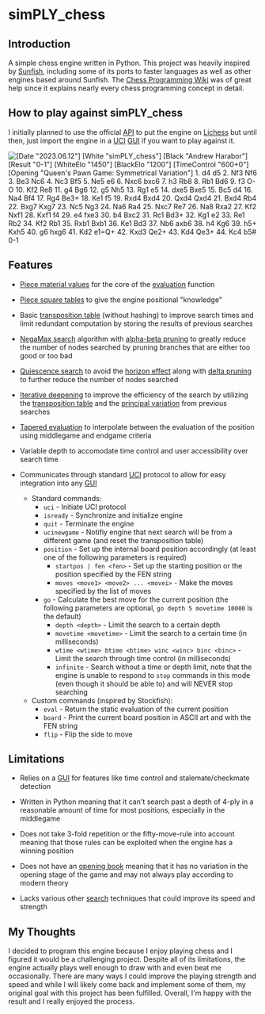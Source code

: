 # simPLY_chess

## Introduction

A simple chess engine written in Python. This project was heavily inspired by [Sunfish](https://github.com/thomasahle/sunfish/tree/master), including some of its ports to faster languages as well as other engines based around Sunfish. The [Chess Programming Wiki](https://www.chessprogramming.org/Main_Page) was of great help since it explains nearly every chess programming concept in detail.

## How to play against simPLY_chess

 I initially planned to use the official [API](https://github.com/lichess-bot-devs/lichess-bot) to put the engine on [Lichess](https://lichess.org/) but until then, just import the engine in a [UCI](https://gist.github.com/DOBRO/2592c6dad754ba67e6dcaec8c90165bf) [GUI](https://www.chessprogramming.org/GUI) if you want to play against it.

 ![[Date "2023.06.12"] [White "simPLY_chess"] [Black "Andrew Harabor"] [Result "0-1"] [WhiteElo "1450"] [BlackElo "1200"] [TimeControl "600+0"] [Opening "Queen's Pawn Game: Symmetrical Variation"] 1. d4 d5 2. Nf3 Nf6 3. Be3 Nc6 4. Nc3 Bf5 5. Ne5 e6 6. Nxc6 bxc6 7. h3 Rb8 8. Rb1 Bd6 9. f3 O-O 10. Kf2 Re8 11. g4 Bg6 12. g5 Nh5 13. Rg1 e5 14. dxe5 Bxe5 15. Bc5 d4 16. Na4 Bf4 17. Rg4 Be3+ 18. Ke1 f5 19. Rxd4 Bxd4 20. Qxd4 Qxd4 21. Bxd4 Rb4 22. Bxg7 Kxg7 23. Nc5 Ng3 24. Na6 Ra4 25. Nxc7 Re7 26. Na8 Rxa2 27. Kf2 Nxf1 28. Kxf1 f4 29. e4 fxe3 30. b4 Bxc2 31. Rc1 Bd3+ 32. Kg1 e2 33. Re1 Rb2 34. Kf2 Rb1 35. Rxb1 Bxb1 36. Ke1 Bd3 37. Nb6 axb6 38. h4 Kg6 39. h5+ Kxh5 40. g6 hxg6 41. Kd2 e1=Q+ 42. Kxd3 Qe2+ 43. Kd4 Qe3+ 44. Kc4 b5# 0-1](game.gif)

## Features

- [Piece material values](https://www.chessprogramming.org/Point_Value) for the core of the [evaluation](https://www.chessprogramming.org/Evaluation) function

- [Piece square tables](https://www.chessprogramming.org/Piece-Square_Tables) to give the engine positional "knowledge"

- Basic [transposition table](https://www.chessprogramming.org/Transposition_Table) (without hashing) to improve search times and limit redundant computation by storing the results of previous searches

- [NegaMax search](https://www.chessprogramming.org/Negamax) algorithm with [alpha-beta pruning](https://www.chessprogramming.org/Alpha-Beta) to greatly reduce the number of nodes searched by pruning branches that are either too good or too bad

- [Quiescence search](https://www.chessprogramming.org/Quiescence_Search) to avoid the [horizon effect](https://www.chessprogramming.org/Horizon_Effect) along with [delta pruning](https://www.chessprogramming.org/Delta_Pruning) to further reduce the number of nodes searched

- [Iterative deepening](https://www.chessprogramming.org/Iterative_Deepening) to improve the efficiency of the search by utilizing the [transposition table](https://www.chessprogramming.org/Transposition_Table) and the [principal variation](https://www.chessprogramming.org/Principal_Variation) from previous searches

- [Tapered evaluation](https://www.chessprogramming.org/Tapered_Eval) to interpolate between the evaluation of the position using middlegame and endgame criteria

- Variable depth to accomodate time control and user accessibility over search time

- Communicates through standard [UCI](https://gist.github.com/DOBRO/2592c6dad754ba67e6dcaec8c90165bf) protocol to allow for easy integration into any [GUI](https://www.chessprogramming.org/GUI)
  - Standard commands:
    - `uci` - Initiate UCI protocol
    - `isready` - Synchronize and initialize engine
    - `quit` - Terminate the engine
    - `ucinewgame` - Notifiy engine that next search will be from a different game (and reset the transposition table)
    - `position` - Set up the internal board position accordingly (at least one of the following parameters is required)
      - `startpos | fen <fen>` - Set up the starting position or the position specified by the FEN string
      - `moves <move1> <move2> ... <movei>` - Make the moves specified by the list of moves
    - `go` - Calculate the best move for the current position (the following parameters are optional, `go depth 5 movetime 10000` is the default)
      - `depth <depth>` - Limit the search to a certain depth
      - `movetime <movetime>` - Limit the search to a certain time (in milliseconds)
      - `wtime <wtime> btime <btime> winc <winc> binc <binc>` - Limit the search through time control (in milliseconds)
      - `infinite` - Search without a time or depth limit, note that the engine is unable to respond to `stop` commands in this mode (even though it should be able to) and will NEVER stop searching
  - Custom commands (inspired by Stockfish):
    - `eval` - Return the static evaluation of the current position
    - `board` - Print the current board position in ASCII art and with the FEN string
    - `flip` - Flip the side to move

## Limitations

- Relies on a [GUI](https://www.chessprogramming.org/GUI) for features like time control and stalemate/checkmate detection

- Written in Python meaning that it can't search past a depth of 4-ply in a reasonable amount of time for most positions, especially in the middlegame

- Does not take 3-fold repetition or the fifty-move-rule into account meaning that those rules can be exploited when the engine has a winning position

- Does not have an [opening book](https://www.chessprogramming.org/Opening_Book) meaning that it has no variation in the opening stage of the game and may not always play according to modern theory

- Lacks various other [search](https://www.chessprogramming.org/Search) techniques that could improve its speed and strength

## My Thoughts

I decided to program this engine because I enjoy playing chess and I figured it would be a challenging project. Despite all of its limitations, the engine actually plays well enough to draw with and even beat me occasionally. There are many ways I could improve the playing strength and speed and while I will likely come back and implement some of them, my original goal with this project has been fulfilled. Overall, I'm happy with the result and I really enjoyed the process.

